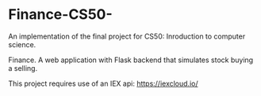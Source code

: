 # Finance-CS50-
An implementation of the final project for CS50: Inroduction to computer science. 

Finance. A web application with Flask backend that simulates stock buying a selling.

This project requires use of an IEX api: https://iexcloud.io/

